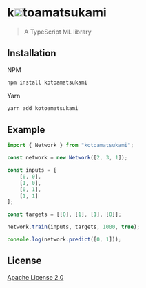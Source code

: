 # k<img src="https://qph.fs.quoracdn.net/main-qimg-f611551d461bae7de8a32cc94cbe20ad" height="20em">toamatsukami

> A TypeScript ML library

## Installation

NPM

```bash
npm install kotoamatsukami
```

Yarn

```bash
yarn add kotoamatsukami
```

## Example

```ts
import { Network } from "kotoamatsukami";

const network = new Network([2, 3, 1]);

const inputs = [
	[0, 0],
	[1, 0],
	[0, 1],
	[1, 1]
];

const targets = [[0], [1], [1], [0]];

network.train(inputs, targets, 1000, true);

console.log(network.predict([0, 1]));
```

## License

[Apache License 2.0](https://github.com/mathletedev/kotoamatsukami/blob/main/LICENSE)
